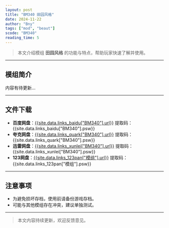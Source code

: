 ```yaml
---
layout: post
title: "BM340 田园风格"
date: 2024-11-22
author: "Bny"
tags: ["mod", "beaut"]
scode: "BM340"
reading_time: 5
---
```


> 本文介绍模组 **田园风格** 的功能与特点，帮助玩家快速了解并使用。

---

## 模组简介

内容有待更新...

---

## 文件下载
- **百度网盘**：[{{site.data.links_baidu["BM340"].url}}]({{site.data.links_baidu["BM340"].url}}) 提取码：{{site.data.links_baidu["BM340"].psw}}
- **夸克网盘**：[{{site.data.links_quark["BM340"].url}}]({{site.data.links_quark["BM340"].url}}) 提取码：{{site.data.links_quark["BM340"].psw}}
- **迅雷网盘**：[{{site.data.links_xunlei["BM340"].url}}]({{site.data.links_xunlei["BM340"].url}}) 提取码：{{site.data.links_xunlei["BM340"].psw}}
- **123网盘**：[{{site.data.links_123pan["模组"].url}}]({{site.data.links_123pan["模组"].url}}) 提取码：{{site.data.links_123pan["模组"].psw}}

---

## 注意事项
- 为避免损坏存档，使用前请备份游戏存档。
- 可能与其他模组存在冲突，建议单独测试。

---

> 本文内容持续更新，欢迎反馈意见。
